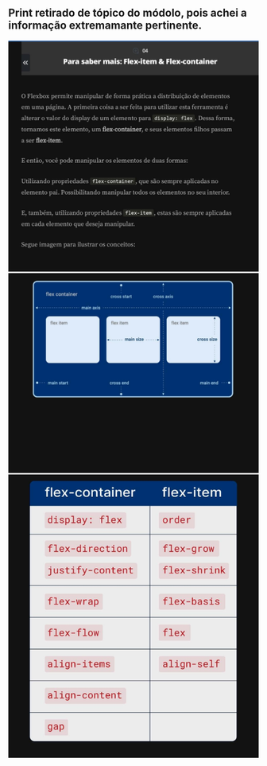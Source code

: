 ## Print retirado de tópico do módolo, pois achei a informação extremamante pertinente.

![alt text](img3.jpg)
![alt text](img6.jpg)
![alt text](img9.jpg)